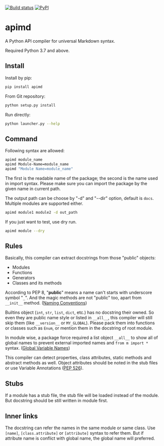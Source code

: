 [![Build status](https://img.shields.io/travis/KmolYuan/apimd.svg?logo=travis)](https://travis-ci.org/KmolYuan/apimd)
[![PyPI](https://img.shields.io/pypi/v/apimd.svg)](https://pypi.org/project/apimd/)

# apimd

A Python API compiler for universal Markdown syntax.

Required Python 3.7 and above.

## Install

Install by pip:

```bash
pip install apimd
```

From Git repository:

```bash
python setup.py install
```

Run directly:

```bash
python launcher.py --help
```

## Command

Following syntax are allowed:

```bash
apimd module_name
apimd Module-Name=module_name
apimd "Module Name=module_name"
```

The first is the readable name of the package;
the second is the name used in import syntax.
Please make sure you can import the package by the given name in current path.

The output path can be choose by "-d" and "--dir" option, default is `docs`.
Multiple modules are supported either.

```bash
apimd module1 module2 -d out_path
```

If you just want to test, use dry run.

```bash
apimd module --dry
```

## Rules

Basically, this compiler can extract docstrings
from those "public" objects:

+ Modules
+ Functions
+ Generators
+ Classes and its methods

According to PEP 8, "**public**" means a name can't starts with underscore symbol "`_`".
And the magic methods are not "public" too, apart from `__init__` method.
([Naming Conventions])

Builtins object (`int`, `str`, `list`, `dict`, etc.) has no docstring their owned.
So even they are public name style or listed in `__all__`,
this compiler will still skip them (like `__version__` or `MY_GLOBAL`).
Please pack them into functions or classes such as `Enum`,
or mention them in the docstring of root module.

In module wise, a package force required a list object `__all__` to show all of
global names to prevent external imported names and `from m import *` syntax.
([Global Variable Names])

This compiler can detect properties, class attributes, static methods and abstract methods as well.
Object attributes should be noted in the stub files or use Variable Annotations ([PEP 526]).

[Naming Conventions]: https://www.python.org/dev/peps/pep-0008/#naming-conventions
[Global Variable Names]: https://www.python.org/dev/peps/pep-0008/#global-variable-names
[PEP 526]: https://www.python.org/dev/peps/pep-0526/

## Stubs

If a module has a stub file, the stub file will be loaded instead of the module.
But docstring should be still written in module first.

## Inner links

The docstring can refer the names in the same module or same class.
Use `[name]`, `[class.attribute]` or `[attribute]` syntax to refer them.
But if attribute name is conflict with global name, the global name will preferred.
